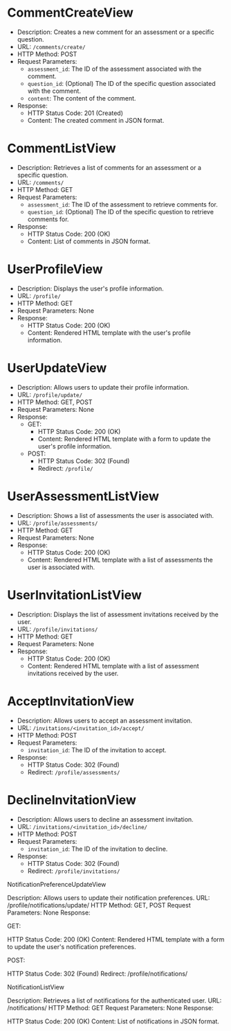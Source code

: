 # CommentCreateView
- Description: Creates a new comment for an assessment or a specific question.
- URL: `/comments/create/`
- HTTP Method: POST
- Request Parameters:
  - `assessment_id`: The ID of the assessment associated with the comment.
  - `question_id`: (Optional) The ID of the specific question associated with the comment.
  - `content`: The content of the comment.
- Response:
  - HTTP Status Code: 201 (Created)
  - Content: The created comment in JSON format.

# CommentListView
- Description: Retrieves a list of comments for an assessment or a specific question.
- URL: `/comments/`
- HTTP Method: GET
- Request Parameters:
  - `assessment_id`: The ID of the assessment to retrieve comments for.
  - `question_id`: (Optional) The ID of the specific question to retrieve comments for.
- Response:
  - HTTP Status Code: 200 (OK)
  - Content: List of comments in JSON format.

# UserProfileView
- Description: Displays the user's profile information.
- URL: `/profile/`
- HTTP Method: GET
- Request Parameters: None
- Response:
  - HTTP Status Code: 200 (OK)
  - Content: Rendered HTML template with the user's profile information.

# UserUpdateView
- Description: Allows users to update their profile information.
- URL: `/profile/update/`
- HTTP Method: GET, POST
- Request Parameters: None
- Response:
  - GET:
    - HTTP Status Code: 200 (OK)
    - Content: Rendered HTML template with a form to update the user's profile information.
  - POST:
    - HTTP Status Code: 302 (Found)
    - Redirect: `/profile/`

# UserAssessmentListView
- Description: Shows a list of assessments the user is associated with.
- URL: `/profile/assessments/`
- HTTP Method: GET
- Request Parameters: None
- Response:
  - HTTP Status Code: 200 (OK)
  - Content: Rendered HTML template with a list of assessments the user is associated with.

# UserInvitationListView
- Description: Displays the list of assessment invitations received by the user.
- URL: `/profile/invitations/`
- HTTP Method: GET
- Request Parameters: None
- Response:
  - HTTP Status Code: 200 (OK)
  - Content: Rendered HTML template with a list of assessment invitations received by the user.

# AcceptInvitationView
- Description: Allows users to accept an assessment invitation.
- URL: `/invitations/<invitation_id>/accept/`
- HTTP Method: POST
- Request Parameters:
  - `invitation_id`: The ID of the invitation to accept.
- Response:
  - HTTP Status Code: 302 (Found)
  - Redirect: `/profile/assessments/`

# DeclineInvitationView
- Description: Allows users to decline an assessment invitation.
- URL: `/invitations/<invitation_id>/decline/`
- HTTP Method: POST
- Request Parameters:
  - `invitation_id`: The ID of the invitation to decline.
- Response:
  - HTTP Status Code: 302 (Found)
  - Redirect: `/profile/invitations/`

NotificationPreferenceUpdateView

Description: Allows users to update their notification preferences.
URL: /profile/notifications/update/
HTTP Method: GET, POST
Request Parameters: None
Response:

GET:

HTTP Status Code: 200 (OK)
Content: Rendered HTML template with a form to update the user's notification preferences.


POST:

HTTP Status Code: 302 (Found)
Redirect: /profile/notifications/





NotificationListView

Description: Retrieves a list of notifications for the authenticated user.
URL: /notifications/
HTTP Method: GET
Request Parameters: None
Response:

HTTP Status Code: 200 (OK)
Content: List of notifications in JSON format.